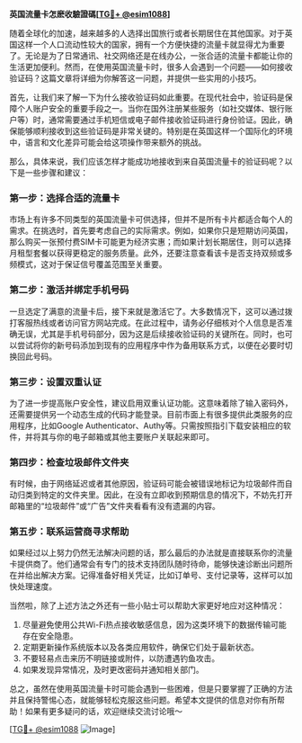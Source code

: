 **英国流量卡怎麽收驗證碼[[TG💪+ @esim1088](https://t.me/s/esim1088)]**

随着全球化的加速，越来越多的人选择出国旅行或者长期居住在其他国家。对于英国这样一个人口流动性较大的国家，拥有一个方便快捷的流量卡就显得尤为重要了。无论是为了日常通讯、社交网络还是在线办公，一张合适的流量卡都能让你的生活更加便利。然而，在使用英国流量卡时，很多人会遇到一个问题——如何接收验证码？这篇文章将详细为你解答这一问题，并提供一些实用的小技巧。

首先，让我们来了解一下为什么接收验证码如此重要。在现代社会中，验证码是保障个人账户安全的重要手段之一。当你在国外注册某些服务（如社交媒体、银行账户等）时，通常需要通过手机短信或电子邮件接收验证码进行身份验证。因此，确保能够顺利接收到这些验证码是非常关键的。特别是在英国这样一个国际化的环境中，语言和文化差异可能会给这项操作带来额外的挑战。

那么，具体来说，我们应该怎样才能成功地接收到来自英国流量卡的验证码呢？以下是一些步骤和建议：

### 第一步：选择合适的流量卡

市场上有许多不同类型的英国流量卡可供选择，但并不是所有卡片都适合每个人的需求。在挑选时，首先要考虑自己的实际需求。例如，如果你只是短期访问英国，那么购买一张预付费SIM卡可能更为经济实惠；而如果计划长期居住，则可以选择月租型套餐以获得更稳定的服务质量。此外，还要注意查看该卡是否支持双频或多频模式，这对于保证信号覆盖范围至关重要。

### 第二步：激活并绑定手机号码

一旦选定了满意的流量卡后，接下来就是激活它了。大多数情况下，这可以通过拨打客服热线或者访问官方网站完成。在此过程中，请务必仔细核对个人信息是否准确无误，尤其是手机号码部分，因为这是后续接收验证码的关键所在。同时，也可以尝试将你的新号码添加到现有的应用程序中作为备用联系方式，以便在必要时切换回此号码。

### 第三步：设置双重认证

为了进一步提高账户安全性，建议启用双重认证功能。这意味着除了输入密码外，还需要提供另一个动态生成的代码才能登录。目前市面上有很多提供此类服务的应用程序，比如Google Authenticator、Authy等。只需按照指引下载安装相应的软件，并将其与你的电子邮箱或其他主要账户关联起来即可。

### 第四步：检查垃圾邮件文件夹

有时候，由于网络延迟或者其他原因，验证码可能会被错误地标记为垃圾邮件而自动归类到特定的文件夹里。因此，在没有立即收到预期信息的情况下，不妨先打开邮箱里的“垃圾邮件”或“广告”文件夹看看有没有遗漏的内容。

### 第五步：联系运营商寻求帮助

如果经过以上努力仍然无法解决问题的话，那么最后的办法就是直接联系你的流量卡提供商了。他们通常会有专门的技术支持团队随时待命，能够快速诊断出问题所在并给出解决方案。记得准备好相关凭证，比如订单号、支付记录等，这样可以加快处理速度。

当然啦，除了上述方法之外还有一些小贴士可以帮助大家更好地应对这种情况：

1. 尽量避免使用公共Wi-Fi热点接收敏感信息，因为这类环境下的数据传输可能存在安全隐患。
2. 定期更新操作系统版本以及各类应用软件，确保它们处于最新状态。
3. 不要轻易点击来历不明链接或附件，以防遭遇钓鱼攻击。
4. 如果发现异常情况，及时更改密码并通知相关部门。

总之，虽然在使用英国流量卡时可能会遇到一些困难，但是只要掌握了正确的方法并且保持警惕心态，就能够轻松克服这些问题。希望本文提供的信息对你有所帮助！如果有更多疑问的话，欢迎继续交流讨论哦～

[[TG💪+ @esim1088](https://t.me/s/esim1088) ![Image](https://i.postimg.cc/4NQfJmqS/Snipaste-2025-05-13-00-14-12.png)]